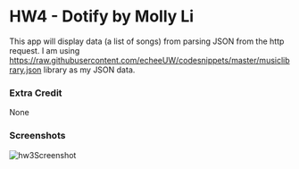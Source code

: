 # HW4 - Dotify by Molly Li

This app will display data (a list of songs) from parsing JSON from the http request. I am using https://raw.githubusercontent.com/echeeUW/codesnippets/master/musiclibrary.json library as my JSON data.

### Extra Credit

None 

### Screenshots

![hw3Screenshot](/Users/mollyli/AndroidStudioProjects/Dotify/hw4-screenshot.png)



